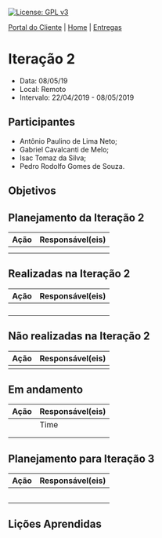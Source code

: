 [![License: GPL v3](https://img.shields.io/badge/License-GPLv3-blue.svg)](https://www.gnu.org/licenses/gpl-3.0)



[Portal do Cliente](https://github.com/aplneto/medmapper/wiki) | [Home](https://github.com/aplneto/medmapper) | 
[Entregas](/docs/entregas/iterations.md)

# Iteração 2
* Data: 08/05/19
* Local: Remoto
* Intervalo: 22/04/2019 - 08/05/2019
## Participantes
  * Antônio Paulino de Lima Neto;
  * Gabriel Cavalcanti de Melo;
  * Isac Tomaz da Silva;
  * Pedro Rodolfo Gomes de Souza.
## Objetivos

## Planejamento da Iteração 2
| Ação | Responsável(eis) |
|----------|----------|
|      |  |
|  |  |
## Realizadas na Iteração 2
| Ação | Responsável(eis) |
|----------|----------|
|    |  |
|  |  |
|  |  |
|  |  |
## Não realizadas na Iteração 2
| Ação | Responsável(eis) |
|------|------------------|
|||
## Em andamento 
| Ação | Responsável(eis) |
|----------|----------|
|  | Time |
|  |  |
|  |  |
## Planejamento para Iteração 3
| Ação | Responsável(eis) |
|----------|----------|
|  |  |
|  |  |
|  |  |
|              |  |
|  | 
## Lições Aprendidas

